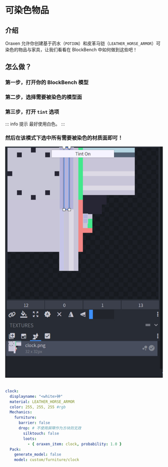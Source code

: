 # 可染色物品

## 介绍

Oraxen 允许你创建基于药水（`POTION`）和皮革马铠（`LEATHER_HORSE_ARMOR`）可染色的物品与家具，让我们看看在 BlockBench 中如何做到这些吧！

## 怎么做？

### 第一步，打开你的 BlockBench 模型

### 第二步，选择需要被染色的模型面

### 第三步，打开 `tint` 选项

::: info 提示
最好使用白色。
:::

### 然后在该模式下选中所有需要被染色的材质面即可！

![img](images/image35.png)

```YAML

clock:
  displayname: "<white>钟"
  material: LEATHER_HORSE_ARMOR
  color: 255, 255, 255 #rgb
  Mechanics:
    furniture:
      barrier: false
      drop: # 不使用屏障作为方块则无效
        silktouch: false
        loots:
          - { oraxen_item: clock, probability: 1.0 }
  Pack:
    generate_model: false
    model: custom/furniture/clock
```